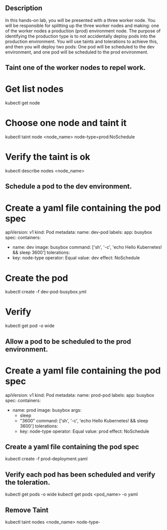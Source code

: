## Description
In this hands-on lab, you will be presented with a three worker node. 
You will be responsible for splitting up the three worker nodes and making: one of the worker nodes a production (prod) environment node.
The purpose of identifying the production type is to not accidentally deploy pods into the production environment. You will use taints and tolerations to achieve this, and then you will deploy two pods: One pod will be scheduled to the dev environment, and one pod will be scheduled to the prod environment.

## Taint one of the worker nodes to repel work.

# Get list nodes
kubectl get node
# Choose one node and taint it
kubectl taint node <node_name> node-type=prod:NoSchedule

# Verify the taint is ok 
kubectl describe nodes <node_name>

## Schedule a pod to the dev environment.

# Create a yaml file containing the pod spec 
apiVersion: v1
kind: Pod
metadata:
 name: dev-pod
 labels:
   app: busybox
spec:
 containers:
 - name: dev
   image: busybox
   command: ['sh', '-c', 'echo Hello Kubernetes! && sleep 3600']
 tolerations:
 - key: node-type
   operator: Equal
   value: dev
   effect: NoSchedule

# Create the pod
kubectl create -f dev-pod-busybox.yml

# Verify
kubectl get pod -o wide

## Allow a pod to be scheduled to the prod environment.
# Create a yaml file containing the pod spec 
apiVersion: v1
kind: Pod
metadata:
 name: prod-pod
 labels:
   app: busybox
spec:
 containers:
 - name: prod
   image: busybox
   args:
    - sleep
    - "3600"
   command: ['sh', '-c', 'echo Hello Kubernetes! && sleep 3600']
 tolerations:
    - key: node-type
       operator: Equal
       value: prod
       effect: NoSchedule

## Create a yaml file containing the pod spec 
kubectl create -f prod-deployment.yaml

## Verify each pod has been scheduled and verify the toleration.
kubectl get pods -o wide
kubectl get pods <pod_name> -o yaml

## Remove Taint
kubectl taint nodes <node_name> node-type-
